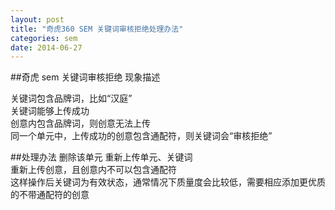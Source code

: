 ```yaml
---
layout: post
title: "奇虎360 SEM 关键词审核拒绝处理办法"
categories: sem
date: 2014-06-27
---
```

##奇虎 sem 关键词审核拒绝 现象描述

关键词包含品牌词，比如“汉庭”   
关键词能够上传成功   
创意内包含品牌词，则创意无法上传   
同一个单元中，上传成功的创意包含通配符，则关键词会“审核拒绝”   

##处理办法
删除该单元
重新上传单元、关键词   
重新上传创意，且创意内不可以包含通配符   
这样操作后关键词为有效状态，通常情况下质量度会比较低，需要相应添加更优质的不带通配符的创意
